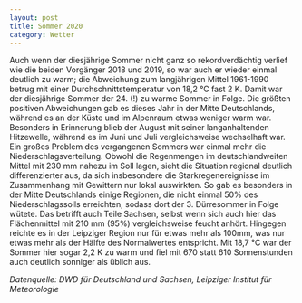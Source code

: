 ```yaml
---
layout: post
title: Sommer 2020
category: Wetter
---
```


Auch wenn der diesjährige Sommer nicht ganz so rekordverdächtig verlief wie die beiden Vorgänger 2018 und 2019, so war auch er wieder einmal deutlich zu warm; die Abweichung zum langjährigen Mittel 1961-1990 betrug mit einer Durchschnittstemperatur von 18,2 °C fast 2 K. Damit war der diesjährige Sommer der 24. (!) zu warme Sommer in Folge. Die größten positiven Abweichungen gab es dieses Jahr in der Mitte Deutschlands, während es an der Küste und im Alpenraum etwas weniger warm war. Besonders in Erinnerung blieb der August mit seiner langanhaltenden Hitzewelle, während es im Juni und Juli vergleichsweise wechselhaft war. Ein großes Problem des vergangenen Sommers war einmal mehr die Niederschlagsverteilung. Obwohl die Regenmengen im deutschlandweiten Mittel mit 230 mm nahezu im Soll lagen, sieht die Situation regional deutlich differenzierter aus, da sich insbesondere die Starkregenereignisse im Zusammenhang mit Gewittern nur lokal auswirkten. So gab es besonders in der Mitte Deutschlands einige Regionen, die nicht einmal 50% des Niederschlagssolls erreichten, sodass dort der 3. Dürresommer in Folge wütete. Das betrifft auch Teile Sachsen, selbst wenn sich auch hier das Flächenmittel mit 210 mm (95%) vergleichsweise feucht anhört. Hingegen reichte es in der Leipziger Region nur für etwas mehr als 100mm, was nur etwas mehr als der Hälfte des Normalwertes entspricht. Mit 18,7 °C war der Sommer hier sogar 2,2 K zu warm und fiel mit 670 statt 610 Sonnenstunden auch deutlich sonniger als üblich aus.

_Datenquelle: DWD für Deutschland und Sachsen, Leipziger Institut für Meteorologie_

